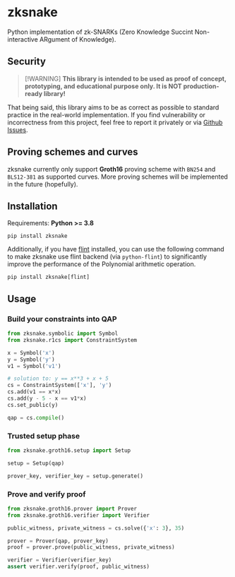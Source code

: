 # zksnake

Python implementation of zk-SNARKs (Zero Knowledge Succint Non-interactive ARgument of Knowledge).

## Security

> [!WARNING] **This library is intended to be used as proof of concept, prototyping, and educational purpose only. It is NOT production-ready library!**

That being said, this library aims to be as correct as possible to standard practice in the real-world implementation. If you find vulnerability or incorrectness from this project, feel free to report it privately or via [Github Issues](https://github.com/Merricx/zksnake/issues).

## Proving schemes and curves

zksnake currently only support **Groth16** proving scheme with `BN254` and `BLS12-381` as supported curves. More proving schemes will be implemented in the future (hopefully).

## Installation

Requirements: **Python >= 3.8**

```
pip install zksnake
```

Additionally, if you have [flint](https://flintlib.org/) installed, you can use the following command to make zksnake use flint backend (via `python-flint`) to significantly improve the performance of the Polynomial arithmetic operation.

```
pip install zksnake[flint]
```

## Usage

### Build your constraints into QAP

```python
from zksnake.symbolic import Symbol
from zksnake.r1cs import ConstraintSystem

x = Symbol('x')
y = Symbol('y')
v1 = Symbol('v1')

# solution to: y == x**3 + x + 5
cs = ConstraintSystem(['x'], 'y')
cs.add(v1 == x*x)
cs.add(y - 5 - x == v1*x)
cs.set_public(y)

qap = cs.compile()
```

### Trusted setup phase

```python
from zksnake.groth16.setup import Setup

setup = Setup(qap)

prover_key, verifier_key = setup.generate()
```

### Prove and verify proof

```python
from zksnake.groth16.prover import Prover
from zksnake.groth16.verifier import Verifier

public_witness, private_witness = cs.solve({'x': 3}, 35)

prover = Prover(qap, prover_key)
proof = prover.prove(public_witness, private_witness)

verifier = Verifier(verifier_key)
assert verifier.verify(proof, public_witness)
```
